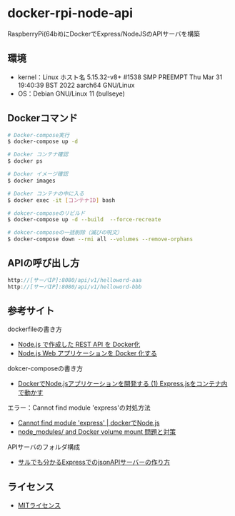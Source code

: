 # docker-rpi-node-api
RaspberryPi(64bit)にDockerでExpress/NodeJSのAPIサーバを構築

## 環境
- kernel：Linux ホスト名 5.15.32-v8+ #1538 SMP PREEMPT Thu Mar 31 19:40:39 BST 2022 aarch64 GNU/Linux
- OS：Debian GNU/Linux 11 (bullseye)

## Dockerコマンド
```bash
# Docker-compose実行
$ docker-compose up -d

# Docker コンテナ確認
$ docker ps

# Docker イメージ確認
$ docker images

# Docker コンテナの中に入る
$ docker exec -it [コンテナID] bash

# dokcer-composeのリビルド
$ docker-compose up -d --build  --force-recreate

# dokcer-composeの一括削除（滅びの呪文）
$ docker-compose down --rmi all --volumes --remove-orphans
```
## APIの呼び出し方
```js
http://[サーバIP]:8080/api/v1/helloword-aaa
http://[サーバIP]:8080/api/v1/helloword-bbb
```

## 参考サイト
dockerfileの書き方
- [Node.js で作成した REST API を Docker化](https://tech-blog.s-yoshiki.com/entry/249)
- [Node.js Web アプリケーションを Docker 化する](https://nodejs.org/ja/docs/guides/nodejs-docker-webapp/)

dokcer-composeの書き方
- [DockerでNode.jsアプリケーションを開発する (1) Express.jsをコンテナ内で動かす]( https://ishida-it.com/blog/post/2019-11-21-docker-nodejs/)

エラー：Cannot find module 'express'の対処方法
- [Cannot find module 'express' | dockerでNode.js](https://qiita.com/nikoro/items/13d08056063f334df911)
- [node_modules/ and Docker volume mount 問題と対策](https://castaneai.hatenablog.com/entry/2019/01/29/151257)

APIサーバのフォルダ構成
- [サルでも分かるExpressでのjsonAPIサーバーの作り方](https://qiita.com/ngmr_mo/items/73cc7160d002a4989416)

## ライセンス
- [MITライセンス](https://licenses.opensource.jp/MIT/MIT.html)
